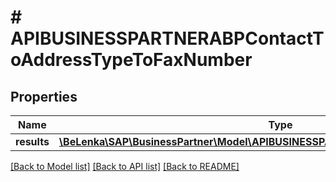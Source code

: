 # # APIBUSINESSPARTNERABPContactToAddressTypeToFaxNumber

## Properties

Name | Type | Description | Notes
------------ | ------------- | ------------- | -------------
**results** | [**\BeLenka\SAP\BusinessPartner\Model\APIBUSINESSPARTNERAAddressFaxNumberType[]**](APIBUSINESSPARTNERAAddressFaxNumberType.md) |  | [optional]

[[Back to Model list]](../../README.md#models) [[Back to API list]](../../README.md#endpoints) [[Back to README]](../../README.md)

